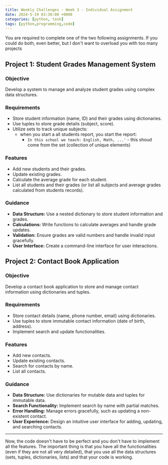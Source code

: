 ```yaml
---
title: Weekly Challenges - Week 3 - Individual Assignment
date: 2024-5-19 03:30:00 +0000
categories: [python, task]
tags: [python,programming,code]
---
```


You are required to complete one of the two following assignments. If you could do both, even better, but I don't want to overload you with too many projects

## Project 1: Student Grades Management System

### Objective
Develop a system to manage and analyze student grades using complex data structures.

### Requirements
- Store student information (name, ID) and their grades using dictionaries.
- Use tuples to store grade details (subject, score).
- Utilize sets to track unique subjects:
  - when you start a all students report, you start the report:
    - `In this school we teach: English, Math, ...'` - this shoud come from the set (collection of unique elements)

### Features
- Add new students and their grades.
- Update existing grades.
- Calculate the average grade for each student.
- List all students and their grades (or list all subjects and average grades calculated from students records).

### Guidance
- **Data Structure:** Use a nested dictionary to store student information and grades.
- **Calculations:** Write functions to calculate averages and handle grade updates.
- **Validation:** Ensure grades are valid numbers and handle invalid input gracefully.
- **User Interface:** Create a command-line interface for user interactions.


## Project 2: Contact Book Application

### Objective
Develop a contact book application to store and manage contact information using dictionaries and tuples.

### Requirements
- Store contact details (name, phone number, email) using dictionaries.
- Use tuples to store immutable contact information (date of birth, address).
- Implement search and update functionalities.

### Features
- Add new contacts.
- Update existing contacts.
- Search for contacts by name.
- List all contacts.

### Guidance
- **Data Structure:** Use dictionaries for mutable data and tuples for immutable data.
- **Search Functionality:** Implement search by name with partial matches.
- **Error Handling:** Manage errors gracefully, such as updating a non-existent contact.
- **User Experience:** Design an intuitive user interface for adding, updating, and searching contacts.

---

Now, the code doesn't have to be perfect and you don't have to implement all the features. The important thing is that you have all the functionalities (even if they are not all very detailed), that you use all the data structures (sets, tuples, dictionaries, lists) and that your code is working.

